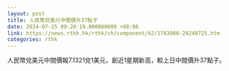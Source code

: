 ```yaml
---
layout: post
title: 人民幣兌美元中間價升37點子
date: 2024-07-25 09:20:19.000000000 +08:00
link: https://news.rthk.hk/rthk/ch/component/k2/1763060-20240725.htm
categories: rthk
---
```


人民幣兌美元中間價報7.1321兌1美元，創近1星期新高，較上日中間價升37點子。
